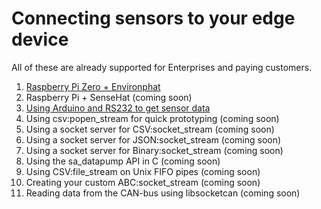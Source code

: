 # Connecting sensors to your edge device
All of these are already supported for Enterprises and paying customers.

1. [Raspberry Pi Zero + Environphat](/docs/usermd/getting-started/sensors/pi0envphat.md)
2. Raspberry Pi + SenseHat (coming soon)
3. [Using Arduino and RS232 to get sensor data](/DL/docs/&load_external=streamanalyze.com/streamer_tutorial&goto=streamer_tutorial/docs.md)
4. Using csv:popen_stream for quick prototyping (coming soon)
5. Using a socket server for CSV:socket_stream (coming soon)
6. Using a socket server for JSON:socket_stream (coming soon)
7. Using a socket server for Binary:socket_stream (coming soon)
8. Using the sa_datapump API in C (coming soon)
9. Using CSV:file_stream on Unix FIFO pipes (coming soon)
10. Creating your custom ABC:socket_stream (coming soon)
11. Reading data from the CAN-bus using libsocketcan (coming soon)
